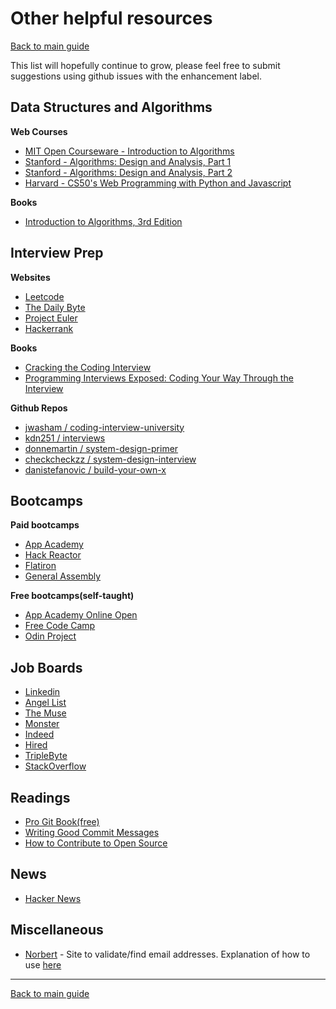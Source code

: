 # Other helpful resources
[Back to main guide](../README.md)

This list will hopefully continue to grow, please feel free to submit suggestions using github issues with the enhancement label.

## Data Structures and Algorithms
**Web Courses**
* [MIT Open Courseware - Introduction to Algorithms](https://ocw.mit.edu/courses/electrical-engineering-and-computer-science/6-006-introduction-to-algorithms-fall-2011/)
* [Stanford - Algorithms: Design and Analysis, Part 1](https://online.stanford.edu/courses/soe-ycsalgorithms1-algorithms-design-and-analysis-part-1)
* [Stanford - Algorithms: Design and Analysis, Part 2](https://online.stanford.edu/courses/soe-ycs0001-algorithms-design-and-analysis-part-2)
* [Harvard - CS50's Web Programming with Python and Javascript](https://www.cs50.harvard.edu/web/2020/)

**Books**
* [Introduction to Algorithms, 3rd Edition](https://www.amazon.com/Introduction-Algorithms-3rd-MIT-Press/dp/0262033844/)

## Interview Prep
**Websites**
* [Leetcode](https://leetcode.com)
* [The Daily Byte](https://thedailybyte.dev?ref=9fe)
* [Project Euler](https://projecteuler.net/) 
* [Hackerrank](https://hackerrank.com)
  
**Books**
* [Cracking the Coding Interview](https://www.amazon.com/Cracking-Coding-Interview-Programming-Questions/dp/098478280X)
* [Programming Interviews Exposed: Coding Your Way Through the Interview](https://www.amazon.com/Programming-Interviews-Exposed-Through-Interview/dp/111941847X/)

**Github Repos**

* [jwasham / coding-interview-university ](https://github.com/jwasham/coding-interview-university)
* [kdn251 / interviews ](https://github.com/kdn251/interviews)
* [donnemartin / system-design-primer ](https://github.com/donnemartin/system-design-primer)
* [checkcheckzz / system-design-interview](https://github.com/checkcheckzz/system-design-interview)
* [danistefanovic / build-your-own-x](https://github.com/danistefanovic/build-your-own-x)

## Bootcamps
**Paid bootcamps**
* [App Academy](https://www.appacademy.io/referral_redirect?hash=04dbc105c59f04bb)
* [Hack Reactor](https://www.hackreactor.com/)
* [Flatiron](https://flatironschool.com/)
* [General Assembly](https://generalassemb.ly/)
  
**Free bootcamps(self-taught)**
* [App Academy Online Open](https://open.appacademy.io)
* [Free Code Camp](https://www.freecodecamp.org/)
* [Odin Project](https://www.theodinproject.com/)

## Job Boards
* [Linkedin](https://linkedin.com)
* [Angel List](https://angel.co)
* [The Muse](https://themuse.com)
* [Monster](https://monster.com)
* [Indeed](https://indeed.com)
* [Hired](https://hired.com/x/8b24a8e7fe2486574b8a622720f9996d)
* [TripleByte](https://triplebyte.com)
* [StackOverflow](http://careers.stackoverflow.com/)

## Readings
* [Pro Git Book(free)](https://git-scm.com/book/en/v2)
* [Writing Good Commit Messages](https://www.freecodecamp.org/news/writing-good-commit-messages-a-practical-guide/)
* [How to Contribute to Open Source](https://opensource.guide/how-to-contribute/)

## News
* [Hacker News](https://news.ycombinator.com/)

## Miscellaneous
* [Norbert](https://www.voilanorbert.com) - Site to validate/find email addresses. Explanation of how to use [here](../README.md#applying)

---
[Back to main guide](../README.md)